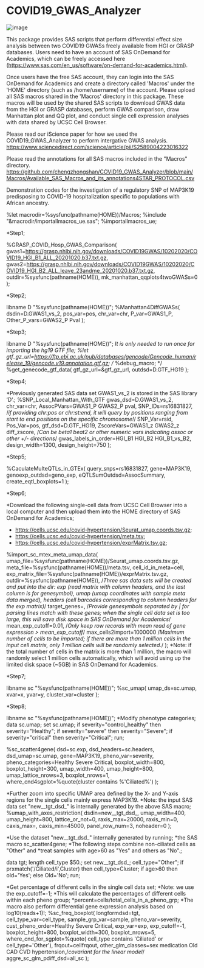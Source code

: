# COVID19_GWAS_Analyzer


![image](https://github.com/chengzhongshan/COVID19_GWAS_Analyzer/assets/24280206/3f28404f-0cc4-4c91-aef7-ef6594a8f338)

This package provides SAS scripts that perform differential effect size analysis between two COVID19 GWASs freely available from HGI or GRASP databases. Users need to have an account of SAS OnDemand for Academics, which can be freely accessed here (https://www.sas.com/en_us/software/on-demand-for-academics.html). 

Once users have the free SAS account, they can login into the SAS OnDemand for Academics and create a directory called 'Macros' under the 'HOME' directory (such as /home/username) of the account. Please upload all SAS macros shared in the 'Macros' directory in this package. These macros will be used by the shared SAS scripts to download GWAS data from the HGI or GRASP databases, perform GWAS comparison, draw Manhattan plot and QQ plot, and conduct single cell expression analyses with data shared by UCSC Cell Browser.

Please read our iScience paper for how we used the COVID19_GWAS_Analyzer to perform intergative GWAS analysis.
https://www.sciencedirect.com/science/article/pii/S2589004223016322

Please read the annotations for all SAS macros included in the "Macros" directory.
https://github.com/chengzhongshan/COVID19_GWAS_Analyzer/blob/main/Macros/Available_SAS_Macros_and_its_annotations4STAR_PROTOCOL.csv

Demonstration codes for the investigation of a regulatory SNP of MAP3K19 predisposing to COVID-19 hospitalization specific to populations with African ancestry.

%let macrodir=%sysfunc(pathname(HOME))/Macros;
%include "&macrodir/importallmacros_ue.sas";
%importallmacros_ue;

*Step1;

%GRASP_COVID_Hosp_GWAS_Comparison(
gwas1=https://grasp.nhlbi.nih.gov/downloads/COVID19GWAS/10202020/COVID19_HGI_B1_ALL_20201020.b37.txt.gz,
gwas2=https://grasp.nhlbi.nih.gov/downloads/COVID19GWAS/10202020/COVID19_HGI_B2_ALL_leave_23andme_20201020.b37.txt.gz,
outdir=%sysfunc(pathname(HOME)),
mk_manhattan_qqplots4twoGWASs=0 
);

*Step2;

libname D "%sysfunc(pathname(HOME))";
%Manhattan4DiffGWASs(
dsdin=D.GWAS1_vs_2,
pos_var=pos,
chr_var=chr,
P_var=GWAS1_P,
Other_P_vars=GWAS2_P Pval
);

*Step3;

libname D "%sysfunc(pathname(HOME))";
*It is only needed to run once for importing the hg19 GTF file;
%let gtf_gz_url=https://ftp.ebi.ac.uk/pub/databases/gencode/Gencode_human/release_19/gencode.v19.annotation.gtf.gz;
/* %debug_macro; */
%get_genecode_gtf_data(
gtf_gz_url=&gtf_gz_url,
outdsd=D.GTF_HG19
);

*Step4;

*Previously generated SAS data set GWAS1_vs_2 is stored in the SAS library ‘D’.;
%SNP_Local_Manhattan_With_GTF
gwas_dsd=D.GWAS1_vs_2,
chr_var=chr,
AssocPVars=GWAS1_P GWAS2_P pval,
SNP_IDs=rs16831827,
/*if providing chr:pos or chr:st:end, it will query by positions ranging from start to end positions on the specific chromosome!*/
SNP_Var=rsid,
Pos_Var=pos,
gtf_dsd=D.GTF_HG19,
ZscoreVars=GWAS1_z GWAS2_z diff_zscore,
/*Can be beta1 beat2 or other numeric vars indicating assoc or other +/- directions*/ 
gwas_labels_in_order=HGI_B1 HGI_B2 HGI_B1_vs_B2,
design_width=1300, 
design_height=750
);

*Step5;

%CaculateMulteQTLs_in_GTEx(
query_snps=rs16831827,
gene=MAP3K19,
genoexp_outdsd=geno_exp,
eQTLSumOutdsd=AssocSummary,
create_eqtl_boxplots=1
);

*Step6;

*Download the following single-cell data from UCSC Cell Browser into a local computer and then upload them into the HOME directory of SAS OnDemand for Academics;
* https://cells.ucsc.edu/covid-hypertension/Seurat_umap.coords.tsv.gz;
* https://cells.ucsc.edu/covid-hypertension/meta.tsv;
* https://cells.ucsc.edu/covid-hypertension/exprMatrix.tsv.gz;

%import_sc_mtex_meta_umap_data(
umap_file=%sysfunc(pathname(HOME))/Seurat_umap.coords.tsv.gz,
meta_file=%sysfunc(pathname(HOME))/meta.tsv,
cell_id_in_meta=cell,
exp_matrix_file=%sysfunc(pathname(HOME))/exprMatrix.tsv.gz,
outdir=%sysfunc(pathname(HOME)), 
/*Three sas data sets will be created and put into the dir:
exp (read matrix with column headers, and the last column is for genesymbol), 
umap (umap coordinates with sample meta data merged), 
headers (cell barcodes corresponding to column headers for the exp matrix)*/
target_genes=, 
/*Provide genesymbols separated by | for parsing lines match with these genes;
when the single cell data set is too large, this will save disk space in SAS OnDemand for Academics*/
mean_exp_cutoff=0.01, /*Only keep row records with mean read of gene expression > mean_exp_cutoff*/
max_cells2import=1000000 /*Maximum number of cells to be imported;
if there are more than 1 million cells in the input cell matrix, only 1 million cells
will be randomly selected.*/
);
*Note: if the total number of cells in the matrix is more than 1 million, the macro will randomly select 1 million cells automatically, which will avoid using up the limited disk space (~5GB) in SAS OnDemand for Academics.

*Step7;

libname sc "%sysfunc(pathname(HOME))";
%sc_umap(
umap_ds=sc.umap,
xvar=x,
yvar=y,
cluster_var=cluster
);

*Step8;

libname sc "%sysfunc(pathname(HOME))";
*Modify phenotype categories;
data sc.umap;
set sc.umap;
if severity="control_healthy" then severity="Healthy";
if severity="severe" then severity="Severe";
if severity="critical" then severity="Critical";
run;

%sc_scatter4gene(
dsd=sc.exp,
dsd_headers=sc.headers,
dsd_umap=sc.umap,
gene=MAP3K19,
pheno_var=severity,
pheno_categories=Healthy Severe Critical,
boxplot_width=800,
boxplot_height=300,
umap_width=400,
umap_height=800,
umap_lattice_nrows=3,
boxplot_nrows=1,
where_cnd4sgplot=%quote(cluster contains %'Ciliated%')
);

*Further zoom into specific UMAP area defined by the X- and Y-axis regions for the single cells mainly express MAP3K19.
*Note: the input SAS data set "new__tgt_dsd_" is internally generated by the above SAS macro; 
%umap_with_axes_restriction(
dsdin=new__tgt_dsd_,
umap_width=400,
umap_height=800,
lattice_or_not=0,
raxis_max=20000,
raxis_min=0,
caxis_max=,
caxis_min=45000,
panel_row_num=3,
noheader=0
);

*Use the dataset "new__tgt_dsd_" internally generated by running;
*the SAS macro sc_scatter4gene;
*The following steps combine non-ciliated cells as "Other" and 
*treat samples with age>60 as "Yes" and others as "No".;

data tgt;
length cell_type $50.;
set new__tgt_dsd_;
cell_type="Other";
if prxmatch('/Ciliated/i',Cluster) then cell_type=Cluster;
if age>60 then old='Yes';
else Old='No';
run;

*Get percentage of different cells in the single cell data set;
*Note: we use the exp_cutoff=-1;
*This will calculate the percentages of different cells within each pheno group;
*percent=cells/total_cells_in_a_pheno_grp;
*The macro also perform differential gene expression analysis based on log10(reads+1)!;
%sc_freq_boxplot(
longformdsd=tgt,
cell_type_var=cell_type,
sample_grp_var=sample,
pheno_var=severity,
cust_pheno_order=Healthy Severe Critical,
exp_var=exp,
exp_cutoff=-1,
boxplot_height=800,
boxplot_width=300,
boxplot_nrows=5,
where_cnd_for_sgplot=%quote( cell_type contains 'Ciliated' or cell_type='Other'),
frqout=cellfrqout,
other_glm_classes=sex medication Old CAD CVD hypertension,/*covariant for the linear model*/
aggre_sc_glm_pdiff_dsd=all_sc
);



